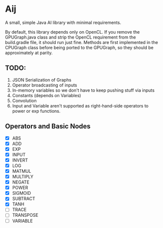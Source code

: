 # Aij
A small, simple Java AI library with minimal requirements.

By default, this library depends only on OpenCL.  If you remove the GPUGraph.java class and strip the OpenCL requirement from the build.gradle file, it should run just fine.  Methods are first implemented in the CPUGraph class before being ported to the GPUGraph, so they should be approximately at parity.

## TODO:

1. JSON Serialization of Graphs
1. Operator broadcasting of inputs
1. In-memory variables so we don't have to keep pushing stuff via inputs
1. Constants (depends on Variables)
1. Convolution
1. Input and Variable aren't supported as right-hand-side operators to power or exp functions.

## Operators and Basic Nodes

- [x] ABS
- [x] ADD
- [x] EXP
- [x] INPUT
- [x] INVERT
- [x] LOG
- [x] MATMUL
- [x] MULTIPLY
- [x] NEGATE
- [x] POWER
- [x] SIGMOID
- [x] SUBTRACT
- [x] TANH
- [ ] TRACE
- [ ] TRANSPOSE
- [ ] VARIABLE

